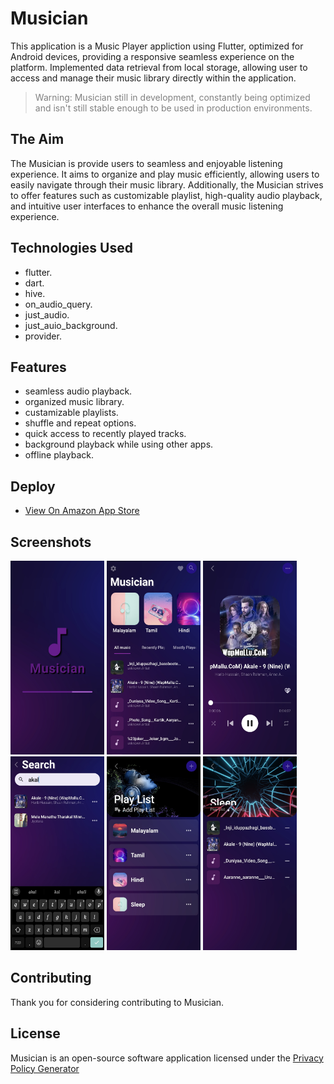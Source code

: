 # Musician

This application is a Music Player appliction using Flutter, optimized for Android devices, providing a responsive seamless experience on the platform. Implemented data retrieval from local storage, allowing user to access and manage their music library directly within the application.

> <span style="color:grey">Warning: Musician still in development, constantly being optimized and isn't still stable enough to be used in production environments.</span>

## The Aim

The Musician is provide users to seamless and enjoyable listening experience. It aims to organize and play music efficiently, allowing users to easily navigate through their music library. Additionally, the Musician strives to offer features such as customizable playlist, high-quality audio playback, and intuitive user interfaces to enhance the overall music listening experience.

## Technologies Used

- flutter.
- dart.
- hive.
- on_audio_query.
- just_audio.
- just_auio_background.
- provider.

## Features

- seamless audio playback.
- organized music library.
- custamizable playlists.
- shuffle and repeat options.
- quick access to recently played tracks.
- background playback while using other apps.
- offline playback.

## Deploy

- [View On Amazon App Store](https://www.amazon.com/gp/product/B0CLYBXBKX)


## Screenshots

<img src="screenshots/screenshot0.png" alt="Screenshot 1" width="150" height="310"> <img src="screenshots/screenshot1.png" alt="Screenshot 2" width="150" height="310">
<img src="screenshots/screenshot2.png" alt="Screenshot 3" width="150" height="310"> <img src="screenshots/screenshot3.png" alt="Screenshot 4" width="150" height="310">
<img src="screenshots/screenshot4.png" alt="Screenshot 5" width="150" height="310"> <img src="screenshots/screenshot5.png" alt="Screenshot 5" width="150" height="310">


## Contributing

Thank you for considering contributing to Musician.

## License

Musician is an open-source software application licensed under the [Privacy Policy Generator](https://www.freeprivacypolicy.com/live/d16abe81-6b84-4af9-a639-86df5af82aca)

